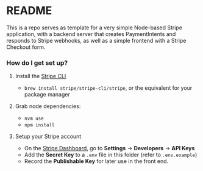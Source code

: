 # README

This is a repo serves as template for a very simple Node-based Stripe application, with a backend server that creates PaymentIntents and responds to Stripe webhooks, as well as a simple frontend with a Stripe Checkout form.

### How do I get set up?

1. Install the [Stripe CLI](https://docs.stripe.com/stripe-cli)
   - `brew install stripe/stripe-cli/stripe`, or the equivalent for your package manager
2. Grab node dependencies:

   - `nvm use`
   - `npm install`

3. Setup your Stripe account
   - On the [Stripe Dashboard](https://dashboard.stripe.com/test/), go to **Settings** -> **Developers** -> **API Keys**
   - Add the **Secret Key** to a `.env` file in this folder (refer to `.env.example`)
   - Record the **Publishable Key** for later use in the front end.
